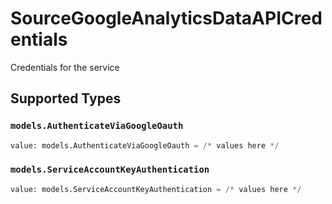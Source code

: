 # SourceGoogleAnalyticsDataAPICredentials

Credentials for the service


## Supported Types

### `models.AuthenticateViaGoogleOauth`

```python
value: models.AuthenticateViaGoogleOauth = /* values here */
```

### `models.ServiceAccountKeyAuthentication`

```python
value: models.ServiceAccountKeyAuthentication = /* values here */
```

